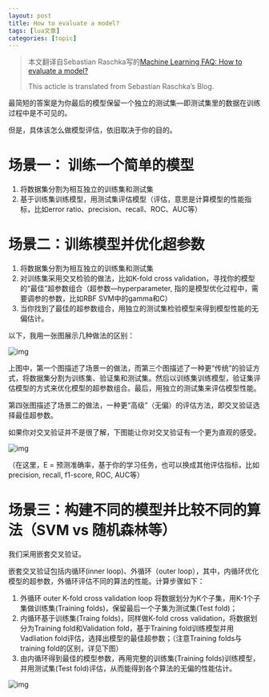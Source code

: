 ```yaml
---
layout: post
title: How to evaluate a model? 
tags: [lua文章]
categories: [topic]
---
```

> 本文翻译自Sebastian Raschka写的[Machine Learning FAQ: How to evaluate a
> model?](https://sebastianraschka.com/faq/docs/evaluate-a-model.html)
>
> This acticle is translated from Sebastian Raschka’s Blog.

最简短的答案是为你最后的模型保留一个独立的测试集—即测试集里的数据在训练过程中是不可见的。

但是，具体该怎么做模型评估，依旧取决于你的目的。

# 场景一： 训练一个简单的模型

  1. 将数据集分割为相互独立的训练集和测试集
  2. 基于训练集训练模型，用测试集评估模型（评估，意思是计算模型的性能指标，比如error ratio、precision、recall、ROC、AUC等）

# 场景二：训练模型并优化超参数

  1. 将数据集分割为相互独立的训练集和测试集
  2. 对训练集采用交叉检验的做法，比如K-fold cross validation，寻找你的模型的“最佳”超参数组合（超参数—hyperparameter, 指的是模型优化过程中，需要调参的参数，比如RBF SVM中的gamma和C）
  3. 当你找到了最佳的超参数组合，用独立的测试集检验模型来得到模型性能的无偏估计。

以下，我用一张图展示几种做法的区别：

![img](https://ws2.sinaimg.cn/large/006tNc79gy1fjbeyjddsvj30dh0a3dgv.jpg)

上图中，第一个图描述了场景一的做法，而第三个图描述了一种更“传统”的验证方式，将数据集分割为训练集、验证集和测试集。然后以训练集训练模型，验证集评估模型的方式来优化模型的超参数组合。最后，用独立的测试集来评估模型性能。

第四张图描述了场景二的做法，一种更“高级”（无偏）的评估方法，即交叉验证选择最佳超参数。

如果你对交叉验证并不是很了解，下图能让你对交叉验证有一个更为直观的感受。

![img](https://ws2.sinaimg.cn/large/006tNc79gy1fjbf8l1lmrj30dh07mdg6.jpg)

（在这里，E = 预测准确率，基于你的学习任务，也可以换成其他评估指标，比如precision, recall, f1-score, ROC, AUC等）

# 场景三：构建不同的模型并比较不同的算法（SVM vs 随机森林等）

我们采用嵌套交叉验证。

嵌套交叉验证包括内循环(inner loop)、外循环（outer loop），其中，内循环优化模型的超参数，外循环评估不同的算法的性能。计算步骤如下：

  1. 外循环 outer K-fold cross validation loop 将数据划分为K个子集，用K-1个子集做训练集(Training folds)，保留最后一个子集为测试集(Test fold)；
  2. 内循环基于训练集(Traing folds)，同样做K-fold cross validation，将数据划分为Training fold和Validation fold，基于Training fold训练模型并用Vadliation fold评估，选择出模型的最佳超参数；（注意Training folds与training fold的区别，详见下图）
  3. 由内循环得到最佳的模型参数，再用完整的训练集(Training folds)训练模型，并用测试集(Test fold)评估，从而能得到各个算法的无偏的性能估计。

![img](https://ws3.sinaimg.cn/large/006tNc79gy1fjbgv63qnrj30i80bv3ze.jpg)